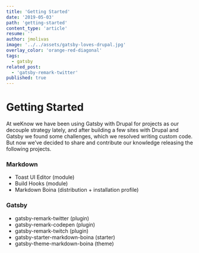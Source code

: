 ```yaml
---
title: 'Getting Started'
date: '2019-05-03'
path: 'getting-started'
content_type: 'article'
resume: ''
author: jmolivas
image: '../../assets/gatsby-loves-drupal.jpg'
overlay_color: 'orange-red-diagonal'
tags:
  - gatsby
related_post:
  - 'gatsby-remark-twitter'
published: true
---
```


# Getting Started

At weKnow we have been using Gatsby with Drupal for projects as our decouple strategy lately, and after building a few sites with Drupal and Gatsby we found some challenges, which we resolved writing custom code. But now we’ve decided to share and contribute our knowledge releasing the following projects.

### Markdown

* Toast UI Editor (module)
* Build Hooks (module)
* Markdown Boina (distribution + installation profile)

### Gatsby

* gatsby-remark-twitter (plugin)
* gatsby-remark-codepen (plugin)
* gatsby-remark-twitch (plugin)
* gatsby-starter-markdown-boina (starter)
* gatsby-theme-markdown-boina (theme)
